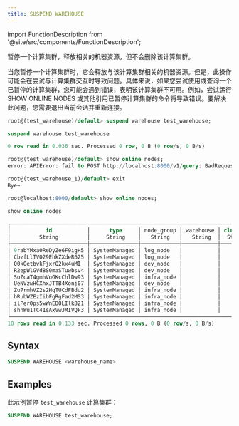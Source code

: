 ```yaml
---
title: SUSPEND WAREHOUSE
---
```

import FunctionDescription from '@site/src/components/FunctionDescription';

<FunctionDescription description="Introduced or updated: v1.2.687"/>

暂停一个计算集群，释放相关的机器资源，但不会删除该计算集群。

当您暂停一个计算集群时，它会释放与该计算集群相关的机器资源。但是，此操作可能会在尝试与计算集群交互时导致问题。具体来说，如果您尝试使用或查询一个已暂停的计算集群，您可能会遇到错误，表明该计算集群不可用。例如，尝试运行 SHOW ONLINE NODES 或其他引用已暂停计算集群的命令将导致错误。要解决此问题，您需要退出当前会话并重新连接。

```sql title='Example:'
root@(test_warehouse)/default> suspend warehouse test_warehouse;

suspend warehouse test_warehouse

0 row read in 0.036 sec. Processed 0 row, 0 B (0 row/s, 0 B/s)

root@(test_warehouse)/default> show online nodes;
error: APIError: fail to POST http://localhost:8000/v1/query: BadRequest:(400 Bad Request)[400]Some(400) UnknownWarehouse. Code: 2406, Text = Not find the 'test_warehouse' warehouse; it is possible that all nodes of the warehouse have gone offline. Please exit the client and reconnect, or use `use warehouse <new_warehouse>`.

root@(test_warehouse_1)/default> exit
Bye~

root@localhost:8000/default> show online nodes;

show online nodes

┌─────────────────────────────────────────────────────────────────────────────────────────────────────────┐
│           id           │      type     │ node_group │ warehouse │ cluster │           version           │
│         String         │     String    │   String   │   String  │  String │            String           │
├────────────────────────┼───────────────┼────────────┼───────────┼─────────┼─────────────────────────────┤
│ 9rabYMxa0ReDyZe6F9igH5 │ SystemManaged │ log_node   │           │         │ v1.2.665-nightly-bcb2c16f67 │
│ CbzfLlTVO29EhkZXdeR625 │ SystemManaged │ log_node   │           │         │ v1.2.665-nightly-bcb2c16f67 │
│ O0kOetbvkFjxrQ2kx4uMI  │ SystemManaged │ dev_node   │           │         │ v1.2.665-nightly-bcb2c16f67 │
│ R2epWlGVd8S0maSTuwbsv4 │ SystemManaged │ dev_node   │           │         │ v1.2.665-nightly-bcb2c16f67 │
│ SoZcaT4gmhVoGKcChlDw93 │ SystemManaged │ infra_node │           │         │ v1.2.665-nightly-bcb2c16f67 │
│ UeNVzwHCXhxJTTB4Xonj07 │ SystemManaged │ dev_node   │           │         │ v1.2.665-nightly-bcb2c16f67 │
│ Zu7rmhVZ2s2HqTUCdFBdu2 │ SystemManaged │ infra_node │           │         │ v1.2.665-nightly-bcb2c16f67 │
│ bRubWZEzIibFgRgFad2MS3 │ SystemManaged │ infra_node │           │         │ v1.2.665-nightly-bcb2c16f67 │
│ ilPer0ps5wWnEDOLIlk821 │ SystemManaged │ infra_node │           │         │ v1.2.665-nightly-bcb2c16f67 │
│ shnWu1TC41sAxVwJMIVQF3 │ SystemManaged │ infra_node │           │         │ v1.2.665-nightly-bcb2c16f67 │
└─────────────────────────────────────────────────────────────────────────────────────────────────────────┘
10 rows read in 0.133 sec. Processed 0 rows, 0 B (0 row/s, 0 B/s)
```

## Syntax

```sql
SUSPEND WAREHOUSE <warehouse_name>
```

## Examples

此示例暂停 `test_warehouse` 计算集群：

```sql
SUSPEND WAREHOUSE test_warehouse;
```